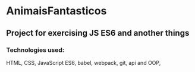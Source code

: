 # AnimaisFantasticos
## Project for exercising JS ES6 and another things

### Technologies used:
HTML, CSS, JavaScript ES6, babel, webpack, git, api and OOP,
